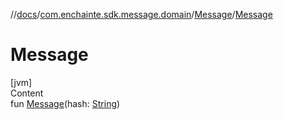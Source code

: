 //[docs](../../index.md)/[com.enchainte.sdk.message.domain](../index.md)/[Message](index.md)/[Message](-message.md)

# Message

[jvm]  
Content  
fun [Message](-message.md)(hash: [String](https://kotlinlang.org/api/latest/jvm/stdlib/kotlin/-string/index.html))  



